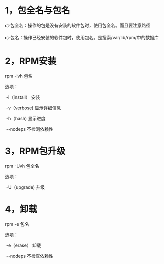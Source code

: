 # 1，包全名与包名

:point_right:包全名：操作的包是没有安装的软件包时，使用包全名。而且要注意路径

:point_right:包名：操作已经安装的软件包时，使用包名。是搜索/var/lib/rpm/中的数据库

# 2，RPM安装

rpm -ivh 包名

选项：

​		-i（install）					安装

​		-v（verbose)					显示详细信息

​		-h（hash)						显示进度

​		--nodeps						不检测依赖性

# 3，RPM包升级

rpm -Uvh			包全名

选项：

​		-U（upgrade)			升级

# 4，卸载

rpm -e 包名

选项：

​		-e（erase）					卸载

​		--nodeps						不检查依赖性